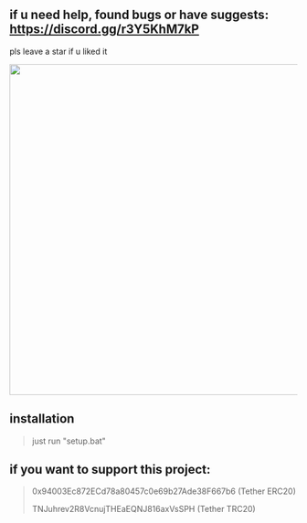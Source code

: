 ## if u need help, found bugs or have suggests: https://discord.gg/r3Y5KhM7kP

pls leave a star if u liked it

<img src="https://raw.githubusercontent.com/lil-jaba/valchecker/main/.github/images/scr2.jpg" width="900" height="580">

## installation

> just run "setup.bat"


## if you want to support this project:
> 0x94003Ec872ECd78a80457c0e69b27Ade38F667b6 (Tether ERC20)
> 
> TNJuhrev2R8VcnujTHEaEQNJ816axVsSPH (Tether TRC20)
